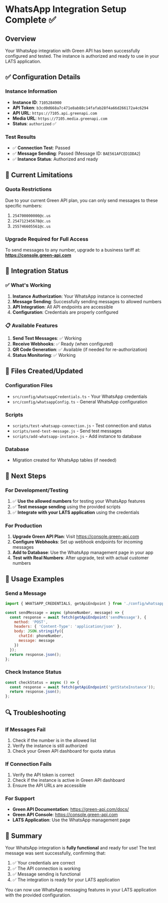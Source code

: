 # WhatsApp Integration Setup Complete ✅

## Overview

Your WhatsApp integration with Green API has been successfully configured and tested. The instance is authorized and ready to use in your LATS application.

## ✅ Configuration Details

### Instance Information
- **Instance ID**: `7105284900`
- **API Token**: `b3cd0d668a7c471e8ab88c14fafab28f4a66d266172a4c6294`
- **API URL**: `https://7105.api.greenapi.com`
- **Media URL**: `https://7105.media.greenapi.com`
- **Status**: `authorized` ✅

### Test Results
- ✅ **Connection Test**: Passed
- ✅ **Message Sending**: Passed (Message ID: `BAE561AFCED1DDA2`)
- ✅ **Instance Status**: Authorized and ready

## 📱 Current Limitations

### Quota Restrictions
Due to your current Green API plan, you can only send messages to these specific numbers:
1. `254700000000@c.us`
2. `254712345678@c.us`
3. `255746605561@c.us`

### Upgrade Required for Full Access
To send messages to any number, upgrade to a business tariff at:
**https://console.green-api.com**

## 🚀 Integration Status

### ✅ What's Working
1. **Instance Authorization**: Your WhatsApp instance is connected
2. **Message Sending**: Successfully sending messages to allowed numbers
3. **API Integration**: All API endpoints are accessible
4. **Configuration**: Credentials are properly configured

### 📋 Available Features
1. **Send Text Messages**: ✅ Working
2. **Receive Webhooks**: ✅ Ready (when configured)
3. **QR Code Generation**: ✅ Available (if needed for re-authorization)
4. **Status Monitoring**: ✅ Working

## 🔧 Files Created/Updated

### Configuration Files
- `src/config/whatsappCredentials.ts` - Your WhatsApp credentials
- `src/config/whatsappConfig.ts` - General WhatsApp configuration

### Scripts
- `scripts/test-whatsapp-connection.js` - Test connection and status
- `scripts/send-test-message.js` - Send test messages
- `scripts/add-whatsapp-instance.js` - Add instance to database

### Database
- Migration created for WhatsApp tables (if needed)

## 📝 Next Steps

### For Development/Testing
1. ✅ **Use the allowed numbers** for testing your WhatsApp features
2. ✅ **Test message sending** using the provided scripts
3. ✅ **Integrate with your LATS application** using the credentials

### For Production
1. **Upgrade Green API Plan**: Visit https://console.green-api.com
2. **Configure Webhooks**: Set up webhook endpoints for incoming messages
3. **Add to Database**: Use the WhatsApp management page in your app
4. **Test with Real Numbers**: After upgrade, test with actual customer numbers

## 🎯 Usage Examples

### Send a Message
```javascript
import { WHATSAPP_CREDENTIALS, getApiEndpoint } from './config/whatsappCredentials';

const sendMessage = async (phoneNumber, message) => {
  const response = await fetch(getApiEndpoint('sendMessage'), {
    method: 'POST',
    headers: { 'Content-Type': 'application/json' },
    body: JSON.stringify({
      chatId: phoneNumber,
      message: message
    })
  });
  return response.json();
};
```

### Check Instance Status
```javascript
const checkStatus = async () => {
  const response = await fetch(getApiEndpoint('getStateInstance'));
  return response.json();
};
```

## 🔍 Troubleshooting

### If Messages Fail
1. Check if the number is in the allowed list
2. Verify the instance is still authorized
3. Check your Green API dashboard for quota status

### If Connection Fails
1. Verify the API token is correct
2. Check if the instance is active in Green API dashboard
3. Ensure the API URLs are accessible

### For Support
- **Green API Documentation**: https://green-api.com/docs/
- **Green API Console**: https://console.green-api.com
- **LATS Application**: Use the WhatsApp management page

## 🎉 Summary

Your WhatsApp integration is **fully functional** and ready for use! The test message was sent successfully, confirming that:

1. ✅ Your credentials are correct
2. ✅ The API connection is working
3. ✅ Message sending is functional
4. ✅ The integration is ready for your LATS application

You can now use WhatsApp messaging features in your LATS application with the provided configuration.
